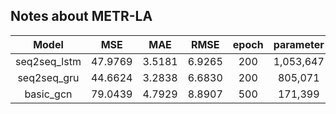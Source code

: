 ## Notes about METR-LA

Model | MSE | MAE | RMSE | epoch | parameter
:-: | :-: | :-: | :-: | :-: | :-:
seq2seq_lstm | 47.9769 | 3.5181 | 6.9265 | 200 |1,053,647
seq2seq_gru | 44.6624 | 3.2838 | 6.6830 | 200 | 805,071
basic_gcn | 79.0439 | 4.7929 | 8.8907 | 500 | 171,399


